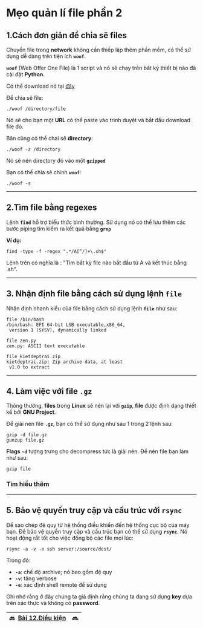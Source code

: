 # Mẹo quản lí file phần 2

## 1.Cách đơn giản để chia sẽ files

Chuyển file trong **network** không cần thiếp lập thêm phần mềm, có thể sử dụng dễ dàng trên tiện ích **`woof`**.

**`woof`** (Web Offer One File) là 1 script và nó sẽ chạy trên bất kỳ thiết bị nào đã cài đặt **Python**.

Có thể download nó tại [đây](http://www.home.unix-ag.org/simon/woof.html)

Để chia sẽ file:

```shell
./woof /directory/file
```

Nó sẽ cho bạn một **URL** có thể paste vào trình duyệt và bắt đầu download file đó.

Bãn cũng có thể chai sẽ **directory**:

```shell
./woof -z /directory
```

Nó sẽ nén directory đó vào một **`gzipped`**

Bạn có thể chia sẽ chính **`woof`**:

```shell
./woof -s
```

---

## 2.Tìm file bằng regexes

Lệnh **`find`** hỗ trợ biểu thức bình thường. Sử dụng nó có thể lưu thêm các bước piping tìm kiếm ra kết quả bằng **`grep`**

**Ví dụ:**

```shell
find -type -f -regex ".*/A[^/]+\.sh$"
```

Lệnh trên có nghĩa là : "Tìm bất kỳ file nào bắt đầu từ A và kết thúc bằng .sh".

---

## 3. Nhận định file bằng cách sử dụng lệnh **`file`**

Nhận định nhanh kiểu của file bằng cách sử dụng lệnh **`file`** như sau:

```shell
file /bin/bash
/bin/bash: EFI 64-bit LSB executable,x86_64,
 version 1 (SYSV), dynamically linked

file zen.py
zen.py: ASCII text executable

file kietdeptrai.zip
kietdeptrai.zip: Zip archive data, at least
 v1.0 to extract 
```

---

## 4. Làm việc với file **`.gz`**

Thông thường, **files** trong **Linux** sẽ nén lại với **`gzip`**, **file** được định dạng thiết kế bởi **GNU Project**.

Để giải nén file **`.gz`**, bạn có thể sử dụng như sau 1 trong 2 lệnh sau:

```shell
gzip -d file.gz
gunzup file.gz
```

**Flags** **`-d`** tượng trưng cho decompress tức là giải nén. Để nén file bạn làm như sau:

```shell
gzip file
```

### Tìm hiểu thêm

---

## 5. Bảo vệ quyền truy cập và cấu trúc với **`rsync`**

Để sao chép đệ quy từ hệ thống điều khiển đến hệ thống cục bộ của máy bạn. Để bảo vệ quyền truy cập và cấu trúc bạn có thể sử dụng **`rsync`**. Nó hoạt động rất tốt cho việc đồng bộ các file mọi lúc:

```shell
rsync -a -v -e ssh server:/source/dest/
```

Trong đó:

- **`-a`**: chế độ archive; nó bao gồm đệ quy
- **`-v`**: tăng verbose
- **`-e`**: xác định shell remote để sử dụng

Ghi nhớ rằng ở đây chúng ta giả định rằng chúng ta đang sử dụng **key** dựa trên xác thực và không có **password**.

| 🔙  [Bài 12.Điều kiện](https://github.com/Zenfection/Linux-for-babies/blob/master/USER%20%26%20FILE%20MANAGEMENT/12.Coditions.md) | 🔜  |
| --------------------------------------------------------------------------------------------------------------------------------- | --- |
